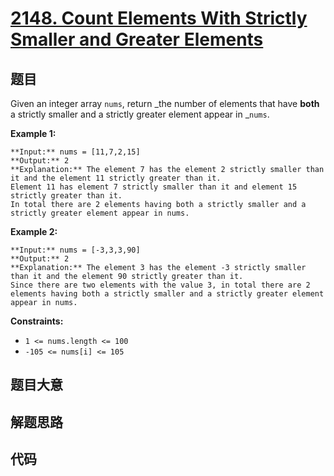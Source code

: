 # [2148. Count Elements With Strictly Smaller and Greater Elements ](https://leetcode.com/problems/count-elements-with-strictly-smaller-and-greater-elements)

## 题目

Given an integer array `nums`, return _the number of elements that have
**both** a strictly smaller and a strictly greater element appear in _`nums`.



**Example 1:**

    
    
    **Input:** nums = [11,7,2,15]
    **Output:** 2
    **Explanation:** The element 7 has the element 2 strictly smaller than it and the element 11 strictly greater than it.
    Element 11 has element 7 strictly smaller than it and element 15 strictly greater than it.
    In total there are 2 elements having both a strictly smaller and a strictly greater element appear in nums.
    

**Example 2:**

    
    
    **Input:** nums = [-3,3,3,90]
    **Output:** 2
    **Explanation:** The element 3 has the element -3 strictly smaller than it and the element 90 strictly greater than it.
    Since there are two elements with the value 3, in total there are 2 elements having both a strictly smaller and a strictly greater element appear in nums.
    



**Constraints:**

  * `1 <= nums.length <= 100`
  * `-105 <= nums[i] <= 105`


## 题目大意

## 解题思路

## 代码

```javascript

```
